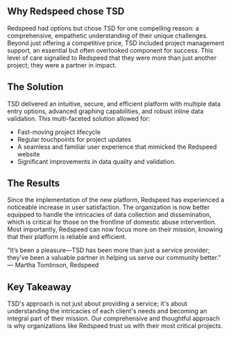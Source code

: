 ## Why Redspeed chose TSD

Redspeed had options but chose TSD for one compelling reason: a comprehensive, empathetic understanding of their unique challenges. Beyond just offering a competitive price, TSD included project management support, an essential but often overlooked component for success. This level of care signalled to Redspeed that they were more than just another project; they were a partner in impact.

## The Solution

TSD delivered an intuitive, secure, and efficient platform with multiple data entry options, advanced graphing capabilities, and robust inline data validation. This multi-faceted solution allowed for:

* Fast-moving project lifecycle
* Regular touchpoints for project updates
* A seamless and familiar user experience that mimicked the Redspeed website
* Significant improvements in data quality and validation.

## The Results

Since the implementation of the new platform, Redspeed has experienced a noticeable increase in user satisfaction. The organization is now better equipped to handle the intricacies of data collection and dissemination, which is critical for those on the frontline of domestic abuse intervention. Most importantly, Redspeed can now focus more on their mission, knowing that their platform is reliable and efficient.

"It’s been a pleasure—TSD has been more than just a service provider; they've been a valuable partner in helping us serve our community better." — Martha Tomlinson, Redspeed

## Key Takeaway

TSD's approach is not just about providing a service; it's about understanding the intricacies of each client's needs and becoming an integral part of their mission. Our comprehensive and thoughtful approach is why organizations like Redspeed trust us with their most critical projects.